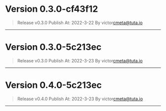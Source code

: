 
# Version 0.3.0-cf43f12
    
> Release v0.3.0
 Publish At: 2022-3-22 By victor<cmeta@tuta.io>
---

# Version 0.3.0-5c213ec
    
> Release v0.3.0
 Publish At: 2022-3-23 By victor<cmeta@tuta.io>
---

# Version 0.4.0-5c213ec
    
> Release v0.4.0
 Publish At: 2022-3-23 By victor<cmeta@tuta.io>
---
